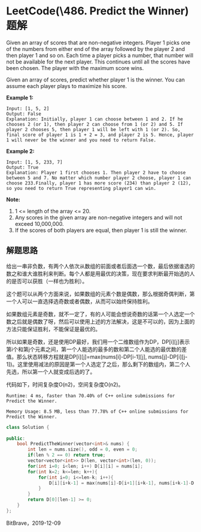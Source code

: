 # LeetCode(\486. Predict the Winner)题解

Given an array of scores that are non-negative integers. Player 1 picks one of the numbers from either end of the array followed by the player 2 and then player 1 and so on. Each time a player picks a number, that number will not be available for the next player. This continues until all the scores have been chosen. The player with the maximum score wins.

Given an array of scores, predict whether player 1 is the winner. You can assume each player plays to maximize his score.

**Example 1:**

```
Input: [1, 5, 2]
Output: False
Explanation: Initially, player 1 can choose between 1 and 2. If he chooses 2 (or 1), then player 2 can choose from 1 (or 2) and 5. If player 2 chooses 5, then player 1 will be left with 1 (or 2). So, final score of player 1 is 1 + 2 = 3, and player 2 is 5. Hence, player 1 will never be the winner and you need to return False.
```



**Example 2:**

```
Input: [1, 5, 233, 7]
Output: True
Explanation: Player 1 first chooses 1. Then player 2 have to choose between 5 and 7. No matter which number player 2 choose, player 1 can choose 233.Finally, player 1 has more score (234) than player 2 (12), so you need to return True representing player1 can win.
```



**Note:**

1. 1 <= length of the array <= 20.
2. Any scores in the given array are non-negative integers and will not exceed 10,000,000.
3. If the scores of both players are equal, then player 1 is still the winner.

## 解题思路

给出一串非负数，有两个人依次从数组的前面或者后面选一个数，最后依据谁选的数之和谁大谁胜利来判断。每个人都是用最优的决策，现在要求判断最开始选的人的是否可以获胜（一样也为胜利）。

这个题可以从两个方面来说，如果数组的元素个数是偶数，那么根据奇偶判断，第一个人可以一直选择选奇数或者偶数，从而可以始终保持胜利。

如果数组元素是奇数，就不一定了，有的人可能会想说奇数的话第一个人选定一个数之后就是偶数了呀，然后可以使用上述的方法解决，这是不可以的，因为上面的方法只能保证胜利，不能保证是最优的。

所以如果是奇数，还是使用DP最好，我们用一个二维数组作为DP，DP\[i\]\[j\]表示第i个和第j个元素之间，第一个人能选的最多的数和第二个人能选的最优数的差值。那么状态转移方程就是DP\[i\]\[j\]=max(nums[i]-DP\[i-1\]\[j\], nums[j]-DP\[i\]\[j-1\])。这里使用减法的原因是第一个人选定了之后，那么剩下的数组内，第二个人先选，所以第一个人就变成后选的了。

代码如下，时间复杂度O(n2)，空间复杂度O(n2)。

`Runtime: 4 ms, faster than 70.40% of C++ online submissions for Predict the Winner.`

`Memory Usage: 8.5 MB, less than 77.78% of C++ online submissions for Predict the Winner.`

```C++
class Solution {
    
public:
    bool PredictTheWinner(vector<int>& nums) {
        int len = nums.size(), odd = 0, even = 0;
        if(len % 2 == 0) return true;
        vector<vector<int>> D(len, vector<int>(len, 0));
        for(int i=0; i<len; i++) D[i][i] = nums[i];
        for(int k=2; k<=len; k++){
            for(int i=0; i<=len-k; i++){
                D[i][i+k-1] = max(nums[i]-D[i+1][i+k-1], nums[i+k-1]-D[i][i+k-2]);
            }
        }
        return D[0][len-1] >= 0;
    }
};
```

BitBrave，2019-12-09
